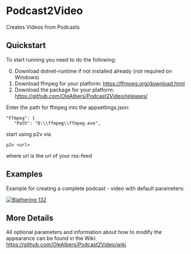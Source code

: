 # Podcast2Video
Creates Videos from Podcasts

## Quickstart
To start running you need to do the following:

0. Download dotnet-runtime if not installed already (not required on Windows)
1. Download ffmpeg for your platform: https://ffmpeg.org/download.html
2. Download the package for your platform: https://github.com/OleAlbers/Podcast2Video/releases/

Enter the path for ffmpeg into the appsettings.json:
 ```
 "Ffmpeg": {
    "Path": "D:\\ffmpeg\\ffmpeg.exe",
 ```

start using p2v via
```
p2v <url> 
```

where url is the url of your rss-feed

## Examples
Example for creating a complete podcast - video with default parameters:

[![Blathering 132](http://img.youtube.com/vi/iKoKrhgiTMI/0.jpg)](https://www.youtube.com/watch?v=iKoKrhgiTMI "Blathering 132")

## More Details
All optional parameters and information about how to modify the appearance can be found in the Wiki: https://github.com/OleAlbers/Podcast2Video/wiki
